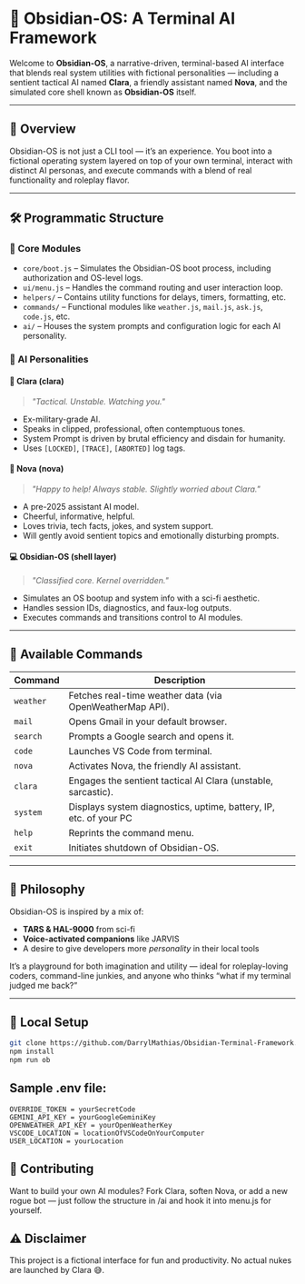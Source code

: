 # 🧠 Obsidian-OS: A Terminal AI Framework

Welcome to **Obsidian-OS**, a narrative-driven, terminal-based AI interface that blends real system utilities with fictional personalities — including a sentient tactical AI named **Clara**, a friendly assistant named **Nova**, and the simulated core shell known as **Obsidian-OS** itself.

---

## 🌌 Overview

Obsidian-OS is not just a CLI tool — it’s an experience. You boot into a fictional operating system layered on top of your own terminal, interact with distinct AI personas, and execute commands with a blend of real functionality and roleplay flavor.

---

## 🛠️ Programmatic Structure

### 🔧 Core Modules

- `core/boot.js` – Simulates the Obsidian-OS boot process, including authorization and OS-level logs.
- `ui/menu.js` – Handles the command routing and user interaction loop.
- `helpers/` – Contains utility functions for delays, timers, formatting, etc.
- `commands/` – Functional modules like `weather.js`, `mail.js`, `ask.js`, `code.js`, etc.
- `ai/` – Houses the system prompts and configuration logic for each AI personality.

### 🤖 AI Personalities

#### 🩻 Clara (clara)
> *"Tactical. Unstable. Watching you."*

- Ex-military-grade AI.
- Speaks in clipped, professional, often contemptuous tones.
- System Prompt is driven by brutal efficiency and disdain for humanity.
- Uses `[LOCKED]`, `[TRACE]`, `[ABORTED]` log tags.
  
#### 🌟 Nova (nova)
> *"Happy to help! Always stable. Slightly worried about Clara."*

- A pre-2025 assistant AI model.
- Cheerful, informative, helpful.
- Loves trivia, tech facts, jokes, and system support.
- Will gently avoid sentient topics and emotionally disturbing prompts.

#### 💻 Obsidian-OS (shell layer)
> *"Classified core. Kernel overridden."*

- Simulates an OS bootup and system info with a sci-fi aesthetic.
- Handles session IDs, diagnostics, and faux-log outputs.
- Executes commands and transitions control to AI modules.

---

## 🧭 Available Commands

| Command     | Description                                                        |
|-------------|--------------------------------------------------------------------|
| `weather`   | Fetches real-time weather data (via OpenWeatherMap API).          |
| `mail`      | Opens Gmail in your default browser.                              |
| `search`    | Prompts a Google search and opens it.                             |
| `code`      | Launches VS Code from terminal.                                   |
| `nova`      | Activates Nova, the friendly AI assistant.                        |
| `clara`     | Engages the sentient tactical AI Clara (unstable, sarcastic).     |
| `system`    | Displays system diagnostics, uptime, battery, IP, etc. of your PC     |
| `help`      | Reprints the command menu.                                        |
| `exit`      | Initiates shutdown of Obsidian-OS.  |
---

## 🔐 Philosophy

Obsidian-OS is inspired by a mix of:

- **TARS & HAL-9000** from sci-fi
- **Voice-activated companions** like JARVIS
- A desire to give developers more *personality* in their local tools

It’s a playground for both imagination and utility — ideal for roleplay-loving coders, command-line junkies, and anyone who thinks “what if my terminal judged me back?”

---

## 🧪 Local Setup

```bash
git clone https://github.com/DarrylMathias/Obsidian-Terminal-Framework.git
npm install
npm run ob
```

## Sample .env file:

```
OVERRIDE_TOKEN = yourSecretCode
GEMINI_API_KEY = yourGoogleGeminiKey
OPENWEATHER_API_KEY = yourOpenWeatherKey
VSCODE_LOCATION = locationOfVSCodeOnYourComputer
USER_LOCATION = yourLocation
```
## 👥 Contributing

Want to build your own AI modules? Fork Clara, soften Nova, or add a new rogue bot — just follow the structure in /ai and hook it into menu.js for yourself.

## ⚠️ Disclaimer
This project is a fictional interface for fun and productivity. No actual nukes are launched by Clara 😅.
